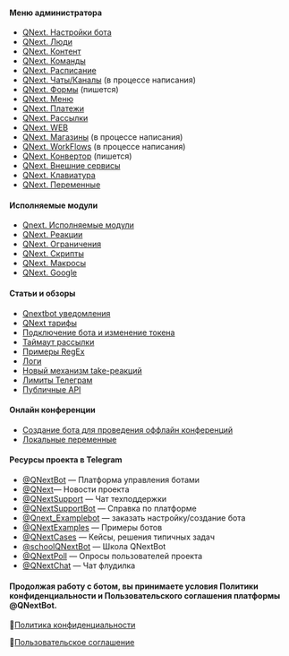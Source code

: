#### Меню администратора
* [QNext. Настройки бота](/ph/QNext-admin-setting-about-02-08)
* [QNext. Люди](/ph/QNext-admin-people-about-02-13)
* [QNext. Контент](/ph/QNext-admin-content-about-02-03)
* [QNext. Команды](/ph/QNext-admin-command-about-06-20)
* [QNext. Расписание](/ph/QNext-admin-schedule-about-02-13)
* [QNext. Чаты/Каналы](/ph/QNext-admin-Chats-and-Channels-about-02-13) (в процессе написания)
* [QNext. Формы](/ph/QNext-admin-forms-about-05-09) (пишется)
* [QNext. Меню](/ph/QNext-admin-menu-about-08-18)
* [QNext. Платежи](/ph/QNext-Payments-12-14)
* [QNext. Рассылки](/ph/QNext-admin-Newsletters-about-05-08) 
* [QNext. WEB](/ph/QNext-admin-web-about-09-11)
* [QNext. Магазины](/ph/QNext-admin-stores-about-02-13) (в процессе написания)
* [QNext. WorkFlows](/ph/QNext-admin-workflow-about-02-13) (в процессе написания)
* [QNext. Конвертор](/ph/QNext-admin-converter-about-02-13) (пишется)
* [QNext. Внешние сервисы](/ph/QNext-admin-external-services-about-02-08)
* [QNext. Клавиатура](/ph/QNext-admin-keyboard-about-05-08)
* [QNext. Переменные](/ph/QNext-admin-variables-about-02-08)
#### Исполняемые модули
* [Qnext. Исполняемые модули](/ph/QNext-Executable-modules-09-10)
* [QNext. Реакции](/ph/QNext-admin-reaction-about-05-01)
* [QNext. Ограничения](/ph/Ogranicheniya-10-04)
* [QNext. Скрипты](/ph/QNextBot-Scripts-10-29)
* [QNext. Макросы](/ph/QNext-Macroses-12-22)
* [QNext. Google](/ph/QNext-admin-google-about-01-11)
#### Статьи и обзоры
* [Qnextbot уведомления](/ph/QNext-Root-Notifications-06-17)
* [QNext тарифы](/ph/QNext-admin-price-about-11-13)
* [Подключение бота и изменение токена](/ph/QNext-transfer-token-about-11-21)
* [Таймаут рассылки](/ph/QNext-Newsletters-Timeout-02-08)
* [Примеры RegEx](/ph/QNext-admin-useful-regex-07-04)
* [Логи](/ph/QNext-admin-reaction-log-05-09)
* [Новый механизм take-реакций](/ph/Novyj-mehanizm-take-reakcij-12-13)
* [Лимиты Телеграм](https://limits.tginfo.me/ru-RU/)
* [Публичные API](/ph/QNext-admin-public-api-10-26)
#### Онлайн конференции
* [Создание бота для проведения оффлайн конференций](https://www.youtube.com/watch?v=DnGL2II51Xg) 
* [Локальные переменные](https://www.youtube.com/watch?v=3ify7Ci8D_I)
#### Ресурсы проекта в Telegram
* [@QNextBot](https://t.me/QNextBot) — Платформа управления ботами
* [@QNext](http://t.me/QNext)— Новости проекта
* [@QNextSupport](http://t.me/Qnextsupport) — Чат техподдержки
* [@QNextSupportBot](https://t.me/QNextSupportBot) — Cправка по платформе
* [@Qnext_Examplebot](https://t.me/Qnext_Examplebot?start=zakaz) — заказать настройку/создание бота
* [@QNextExamples](https://t.me/QNextExamples) — Примеры ботов
* [@QNextCases](https://t.me/QNextCases) — Кейсы, решения типичных задач
* [@schoolQNextBot](http://t.me/schoolQNextBot) — Школа QNextBot
* [@QNextPoll](https://t.me/QNextPoll) — Опросы пользователей проекта
* [@QNextChat](https://t.me/QNextChat) — Чат флудилка


#### Продолжая работу с ботом, вы принимаете условия Политики конфиденциальности и Пользовательского соглашения платформы @QNextBot.

🔸[Политика конфиденциальности](http://qnext.app/docs/privacy.html)

🔸[Пользовательское соглашение](http://qnext.app/docs/terms.html) 